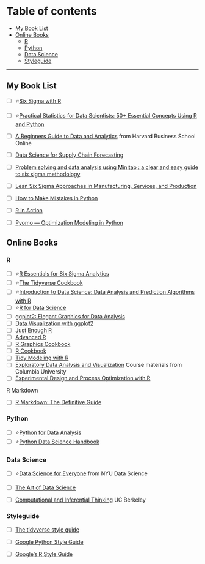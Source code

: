 # Table of contents
- [My Book List](#my-book-list)
- [Online Books](#online-books)
  * [R](#r)
  * [Python](#python)
  * [Data Science](#data-science)
  * [Styleguide](#styleguide)

---

## My Book List
- [ ] ⭐[Six Sigma with R](https://github.com/lc4695/Books/blob/main/Six%20Sigma%20with%20R.pdf)
- [ ] ⭐[Practical Statistics for Data Scientists: 50+ Essential Concepts Using R and Python](https://github.com/lc4695/Books/blob/main/Practical%20Statistics%20for%20Data%20Scientists%2050%2B%20Essential%20Concepts%20Using%20R%20and%20Python.pdf)
- [ ] [A Beginners Guide to Data and Analytics](https://github.com/lc4695/Books/blob/main/a-beginners-guide-to-data-and-analytics.pdf) from Harvard Business School Online
- [ ] [Data Science for Supply Chain Forecasting](https://github.com/lc4695/Books/blob/main/Data%20Science%20for%20Supply%20Chain%20Forecasting.pdf)
- [ ] [Problem solving and data analysis using Minitab : a clear and easy guide to six sigma methodology](https://github.com/lc4695/Books/blob/main/Problem%20Solving%20and%20Data%20Analysis%20using%20Minitab%20-%202013%20-%20Khan.pdf)
- [ ] [Lean Six Sigma Approaches in Manufacturing, Services, and Production](https://github.com/lc4695/Books/blob/main/Lean%20Six%20Sigma%20Approaches%20in%20Manufacturing%2C%20Services%2C%20and%20Production.pdf)
- [ ] [How to Make Mistakes in Python](https://github.com/lc4695/Books/blob/main/How%20to%20Make%20Mistakes%20in%20Python.pdf)
- [ ] [R in Action](https://github.com/lc4695/Books/blob/main/R%20in%20Action.pdf)
- [ ] [Pyomo — Optimization Modeling in Python](https://github.com/lc4695/Books/blob/main/Pyomo%20%E2%80%94%20Optimization%20Modeling%20in%20Python.pdf)


## Online Books
### R
- [ ] ⭐[R Essentials for Six Sigma Analytics](https://bookdown.org/content/4e34e34f-ca48-4090-90ca-8ae7b1b65e0e/)
- [ ] ⭐[The Tidyverse Cookbook](https://rstudio-education.github.io/tidyverse-cookbook/)
- [ ] ⭐[Introduction to Data Science: Data Analysis and Prediction Algorithms with R](https://rafalab.github.io/dsbook/)
- [ ] ⭐[R for Data Science](https://r4ds.had.co.nz/index.html)
- [ ] [ggplot2: Elegant Graphics for Data Analysis](https://ggplot2-book.org/index.html)
- [ ] [Data Visualization with ggplot2](https://viz-ggplot2.rsquaredacademy.com/)
- [ ] [Just Enough R](https://benwhalley.github.io/just-enough-r/)
- [ ] [Advanced R](https://adv-r.hadley.nz/index.html)
- [ ] [R Graphics Cookbook](https://r-graphics.org/)
- [ ] [R Cookbook](https://rc2e.com/)
- [ ] [Tidy Modeling with R](https://www.tmwr.org/)
- [ ] [Exploratory Data Analysis and Visualization](https://edav.info/) Course materials from Columbia University
- [ ] [Experimental Design and Process Optimization with R](https://bookdown.org/gerhard_krennrich/doe_and_optimization/)

R Markdown
- [ ] [R Markdown: The Definitive Guide](https://bookdown.org/yihui/rmarkdown/)


### Python
- [ ] ⭐[Python for Data Analysis](https://wesmckinney.com/book/)
- [ ] ⭐[Python Data Science Handbook](https://jakevdp.github.io/PythonDataScienceHandbook/)

### Data Science
- [ ] ⭐[Data Science for Everyone](https://ajr348.github.io/ds4e_book/index.html) from NYU Data Science
- [ ] [The Art of Data Science](https://bookdown.org/rdpeng/artofdatascience/)
- [ ] [Computational and Inferential Thinking](https://inferentialthinking.com/chapters/intro.html) UC Berkeley


### Styleguide
- [ ] [The tidyverse style guide](https://style.tidyverse.org/index.html)
- [ ] [Google Python Style Guide](https://google.github.io/styleguide/pyguide.html)
- [ ] [Google’s R Style Guide](https://google.github.io/styleguide/Rguide.html)


